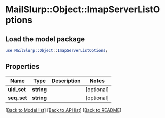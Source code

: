# MailSlurp::Object::ImapServerListOptions

## Load the model package
```perl
use MailSlurp::Object::ImapServerListOptions;
```

## Properties
Name | Type | Description | Notes
------------ | ------------- | ------------- | -------------
**uid_set** | **string** |  | [optional] 
**seq_set** | **string** |  | [optional] 

[[Back to Model list]](../README#documentation-for-models) [[Back to API list]](../README#documentation-for-api-endpoints) [[Back to README]](../README)


